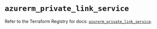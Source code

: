 # `azurerm_private_link_service`

Refer to the Terraform Registry for docs: [`azurerm_private_link_service`](https://registry.terraform.io/providers/hashicorp/azurerm/4.34.0/docs/resources/private_link_service).
